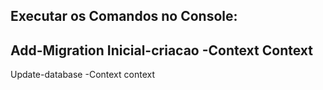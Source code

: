 Executar os Comandos no Console: 
--------------------------------------------------------------------------------------------------------------------------------------------------------------------------------------------------------------------------------------------------------------------
Add-Migration Inicial-criacao -Context Context
--------------------------------------------------------------------------------------------------------------------------------------------------------------------------------------------------------------------------------------------------------------------
Update-database -Context context
